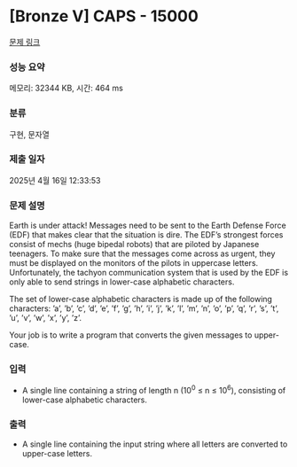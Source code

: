 # [Bronze V] CAPS - 15000 

[문제 링크](https://www.acmicpc.net/problem/15000) 

### 성능 요약

메모리: 32344 KB, 시간: 464 ms

### 분류

구현, 문자열

### 제출 일자

2025년 4월 16일 12:33:53

### 문제 설명

<p>Earth is under attack! Messages need to be sent to the Earth Defense Force (EDF) that makes clear that the situation is dire. The EDF’s strongest forces consist of mechs (huge bipedal robots) that are piloted by Japanese teenagers. To make sure that the messages come across as urgent, they must be displayed on the monitors of the pilots in uppercase letters. Unfortunately, the tachyon communication system that is used by the EDF is only able to send strings in lower-case alphabetic characters.</p>

<p>The set of lower-case alphabetic characters is made up of the following characters: ’a’, ’b’, ’c’, ’d’, ’e’, ’f’, ’g’, ’h’, ’i’, ’j’, ’k’, ’l’, ’m’, ’n’, ’o’, ’p’, ’q’, ’r’, ’s’, ’t’, ’u’, ’v’, ’w’, ’x’, ’y’, ’z’.</p>

<p>Your job is to write a program that converts the given messages to upper-case.</p>

### 입력 

 <ul>
	<li>A single line containing a string of length n (10<sup>0</sup> ≤ n ≤ 10<sup>6</sup>), consisting of lower-case alphabetic characters.</li>
</ul>

### 출력 

 <ul>
	<li>A single line containing the input string where all letters are converted to upper-case letters.</li>
</ul>

